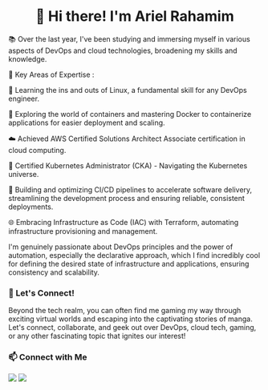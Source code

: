<div align="center">
  <h1>👋 Hi there! I'm Ariel Rahamim</h1>
</div>
📚 Over the last year, I've been studying and immersing myself in various aspects of DevOps and cloud technologies, broadening my skills and knowledge.</p>
  
  🔧 Key Areas of Expertise : 

🐧 Learning the ins and outs of Linux, a fundamental skill for any DevOps engineer.

🐳 Exploring the world of containers and mastering Docker to containerize applications for easier deployment and scaling.

☁️ Achieved AWS Certified Solutions Architect Associate certification in cloud computing.

🚀 Certified Kubernetes Administrator (CKA) - Navigating the Kubernetes universe.

🔄 Building and optimizing CI/CD pipelines to accelerate software delivery, streamlining the development process and ensuring reliable, consistent deployments.

🌐 Embracing Infrastructure as Code (IAC) with Terraform, automating infrastructure provisioning and management.
  
I'm genuinely passionate about DevOps principles and the power of automation, especially the declarative approach, which I find incredibly cool for defining the desired state of infrastructure and applications, ensuring consistency and scalability.</p>
  
  <h3>🌟 Let's Connect!</h3>
  <p>Beyond the tech realm, you can often find me gaming my way through exciting virtual worlds and escaping into the captivating stories of manga. Let's connect, collaborate, and geek out over DevOps, cloud tech, gaming, or any other fascinating topic that ignites our interest!</p>

  <h3>📫 Connect with Me</h3>
  <a href="https://www.linkedin.com/in/ariel-rahamim/"><img src="https://img.icons8.com/fluent/48/000000/linkedin.png"/></a>
  <a href="mailto:rahamimariel@gmail.com"><img src="https://img.icons8.com/fluent/48/000000/email.png"/></a>
</div>
